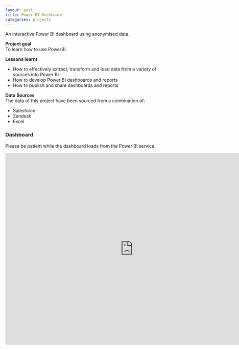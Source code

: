 ```yaml
---
layout: post
title: Power BI Dashboard
categories: projects
---
```


An interactive Power BI dashboard using anonymised data.

<!-- more -->
<b>Project goal</b>  
To learn how to use PowerBI.

<b>Lessons learnt</b>
<ul>
	<li>How to effectively extract, transform and load data from a variety of sources into Power BI</li>
	<li>How to develop Power BI dashboards and reports</li>
	<li>How to publish and share dashboards and reports</li>
</ul>


<b>Data Sources</b>  
The data of this project have been sourced from a combination of:
<ul>
	<li>Salesforce</li>
	<li>Zendesk</li>
	<li>Excel</li>
</ul>

### Dashboard  
Please be patient while the dashboard loads from the Power BI service.
  
<iframe width="800" height="600" src="https://app.powerbi.com/view?r=eyJrIjoiNWY1MzRkOWMtM2QzOC00ZGYyLWFkZjUtZjlkYjg5YzZkMTc1IiwidCI6ImRjNWU1YmIyLTMxYzQtNGM1NS1iMmEzLTlkZGYzOGUxY2NmNCJ9" frameborder="0" allowFullScreen="true"></iframe>